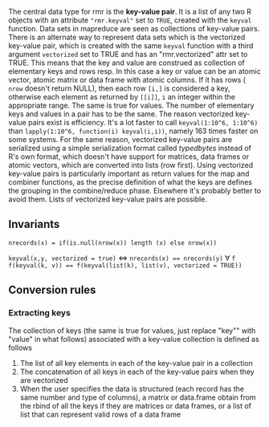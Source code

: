 The central data type for rmr is the **key-value pair**. It is a list of any two R objects with an attribute `"rmr.keyval"` set to `TRUE`, created with the `keyval` function. Data sets in mapreduce are seen as collections of key-value pairs. There is an alternate way to represent data sets which is the vectorized key-value pair, which is created with the same `keyval` function with a third argument `vectorized` set to TRUE and has an "rmr.vectorized" attr set to TRUE. This means that the key and value are construed as collection of elementary keys and rows resp. In this case a key or value can be an atomic vector, atomic matrix or data frame with atomic columns. If it has rows ( `nrow` doesn't return NULL), then each row `[i,]` is considered a key, otherwise each element as returned by `[[i]]`, `i` an integer within the appropriate range. The same is true for values. The number of elementary keys and values in a pair has to be the same. The reason vectorized key-value pairs exist is efficiency. It's a lot faster to call `keyval(1:10^6, 1:10^6)` than `lapply(1:10^6, function(i) keyval(i,i))`, namely 163 times faster on some systems. For the same reason, vectorized key-value pairs are serialized using a simple serialization format called *typedbytes* instead of R's own format, which doesn't have support for matrices, data frames or atomic vectors, which are converted into lists (row first). Using vectorized key-value pairs is particularly important as return values for the map  and combiner functions, as the precise definition of what the keys are defines the grouping in the combine/reduce phase. Elsewhere it's probably better to avoid them. Lists of vectorized key-value pairs are possible.

## Invariants
```
nrecords(x) = if(is.null(nrow(x)) length (x) else nrow(x))
```
`keyval(x,y, vectorized = true)` $\iff$ `nrecords(x) == nrecords(y)`
$\forall$ `f f(keyval(k, v)) == f(keyval(list(k), list(v), vectorized = TRUE))` 
## Conversion rules

### Extracting keys
 The collection of keys (the same is true for values, just replace "key"" with "value" in what follows) associated with a key-value collection is defined as follows
 1. The list of all key elements in each of the key-value pair in a collection
 2. The concatenation of all keys in each of the key-value pairs when they are vectorized
 3. When the user specifies the data is structured (each record has the same number and type of columns), a matrix or data.frame obtain from the rbind of all the keys if they are matrices or data frames, or a list of list that can represent valid rows of a data frame
